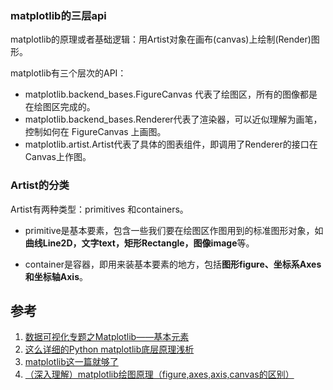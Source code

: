 ### matplotlib的三层api

matplotlib的原理或者基础逻辑：用Artist对象在画布(canvas)上绘制(Render)图形。

matplotlib有三个层次的API：

+ matplotlib.backend_bases.FigureCanvas 代表了绘图区，所有的图像都是在绘图区完成的。
+ matplotlib.backend_bases.Renderer代表了渲染器，可以近似理解为画笔，控制如何在 FigureCanvas 上画图。
+ matplotlib.artist.Artist代表了具体的图表组件，即调用了Renderer的接口在Canvas上作图。

### Artist的分类
Artist有两种类型：primitives 和containers。

+ primitive是基本要素，包含一些我们要在绘图区作图用到的标准图形对象，如**曲线Line2D，文字text，矩形Rectangle，图像image**等。

+ container是容器，即用来装基本要素的地方，包括**图形figure、坐标系Axes和坐标轴Axis**。

## 参考

1. [数据可视化专题之Matplotlib——基本元素](https://blog.csdn.net/xylbill97/article/details/111395824)
2. [这么详细的Python matplotlib底层原理浅析](https://zhuanlan.zhihu.com/p/435598807)
3. [matplotlib这一篇就够了](https://zhuanlan.zhihu.com/p/462745931)
4. [（深入理解）matplotlib绘图原理（figure,axes,axis,canvas的区别）](https://blog.csdn.net/qq_43391414/article/details/121706361)